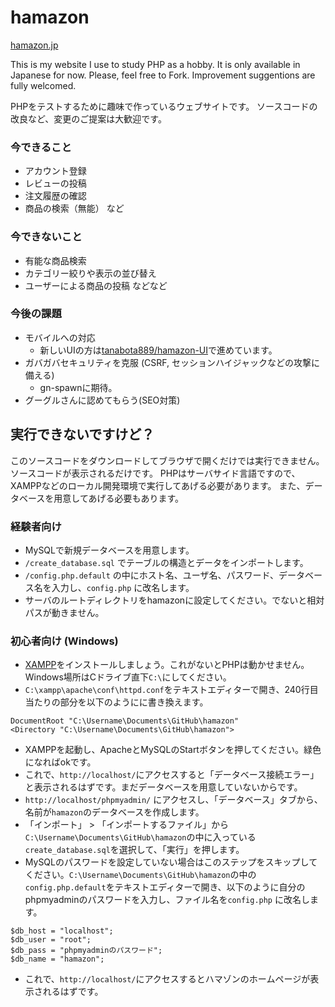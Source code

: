 # hamazon

[hamazon.jp](http:hamazon.jp)

This is my website I use to study PHP as a hobby.
It is only available in Japanese for now.
Please, feel free to  Fork.
Improvement suggentions are fully welcomed.

PHPをテストするために趣味で作っているウェブサイトです。
ソースコードの改良など、変更のご提案は大歓迎です。

### 今できること

* アカウント登録
* レビューの投稿
* 注文履歴の確認
* 商品の検索（無能）
など

### 今できないこと

* 有能な商品検索
* カテゴリー絞りや表示の並び替え
* ユーザーによる商品の投稿
などなど

### 今後の課題

* モバイルへの対応
  * 新しいUIの方は[tanabota889/hamazon-UI](https://github.com/tanabota889/hamazon-UI)で進めています。
* ガバガバセキュリティを克服 (CSRF, セッションハイジャックなどの攻撃に備える)
  * gn-spawnに期待。
* グーグルさんに認めてもらう(SEO対策)

## 実行できないですけど？

このソースコードをダウンロードしてブラウザで開くだけでは実行できません。
ソースコードが表示されるだけです。
PHPはサーバサイド言語ですので、XAMPPなどのローカル開発環境で実行してあげる必要があります。
また、データベースを用意してあげる必要もあります。

### 経験者向け
* MySQLで新規データベースを用意します。
* `/create_database.sql` でテーブルの構造とデータをインポートします。
* `/config.php.default` の中にホスト名、ユーザ名、パスワード、データベース名を入力し、`config.php` に改名します。
* サーバのルートディレクトリをhamazonに設定してください。でないと相対パスが動きません。

### 初心者向け (Windows)
* [XAMPP](https://www.apachefriends.org/jp/index.html)をインストールしましょう。これがないとPHPは動かせません。Windows場所はCドライブ直下`C:\`にしてください。
* `C:\xampp\apache\conf\httpd.conf`をテキストエディターで開き、240行目当たりの部分を以下のようにに書き換えます。
```
DocumentRoot "C:\Username\Documents\GitHub\hamazon"
<Directory "C:\Username\Documents\GitHub\hamazon">
```
* XAMPPを起動し、ApacheとMySQLのStartボタンを押してください。緑色になればokです。
* これで、`http://localhost/`にアクセスすると「データベース接続エラー」と表示されるはずです。まだデータベースを用意していないからです。
* `http://localhost/phpmyadmin/` にアクセスし、「データベース」タブから、名前が`hamazon`のデータベースを作成します。
* 「インポート」 > 「インポートするファイル」から`C:\Username\Documents\GitHub\hamazon`の中に入っている`create_database.sql`を選択して、「実行」を押します。
* MySQLのパスワードを設定していない場合はこのステップをスキップしてください。`C:\Username\Documents\GitHub\hamazon`の中の`config.php.default`をテキストエディターで開き、以下のように自分のphpmyadminのパスワードを入力し、ファイル名を`config.php` に改名します。
```
$db_host = "localhost";
$db_user = "root";
$db_pass = "phpmyadminのパスワード";
$db_name = "hamazon";
```
* これで、`http://localhost/`にアクセスするとハマゾンのホームページが表示されるはずです。
